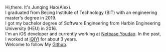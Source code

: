 Hi,there. It's Junqing Hao(Alex). <br>
I graduated from Beijing Institute of Technology (BIT) with an engineering master's degree in 2019.<br>
I got my bachelor degree of Software Engineering from Harbin Engineering University (HEU) in 2016.<br>
I'm an iOS developer and currently working at [Netease Youdao](https://www.youdao.com/). In the past, I worked at [iQIYI](https://www.iqiyi.com/) for about 3 years.<br>
Welcome to follow My [Github](https://github.com/junqhao).
